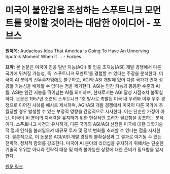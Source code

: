 # 미국이 불안감을 조성하는 스푸트니크 모먼트를 맞이할 것이라는 대담한 아이디어 - 포브스

**원제목:** Audacious Idea That America Is Going To Have An Unnerving Sputnik Moment When It ... - Forbes

**요약:** 본 논문은 미국이 인공 일반 지능(AGI) 및 인공 초지능(ASI) 개발 경쟁에서 다른 국가에 뒤쳐질 가능성, 즉 '스푸트니크 모멘트'를 경험할 수 있다는 주장을 분석한다. 미국이 AI 분야의 선두주자임에도 불구하고, AGI와 ASI 개발에 있어 다른 국가가 먼저 성공할 가능성을 배제할 수 없다는 점을 제기한다.  AGI는 인간 지능과 동등한 수준의 AI를, ASI는 인간 지능을 뛰어넘는 AI를 의미하며, 현재로서는 AGI 달성 시점조차 불확실하다.  논문은 1957년 소련의 스푸트니크 1호 발사로 촉발된 미국 내 우려와 이후 우주 경쟁으로 이어진 사례를 예시로 제시하며, AGI/ASI 개발 경쟁에서 미국이 다른 국가에 추월당할 경우 발생할 수 있는 부정적 영향을 간접적으로 시사한다.  이는 단순한 가정이 아닌, 미국이 AI 분야의 지배력을 유지하기 위한 현실적인 고려가 필요함을 강조하는 분석이다.  스푸트니크 사건과 유사하게, 다른 국가의 AGI/ASI 선점은 미국에 대한 과학기술적 열세 인식을 불러일으켜 대규모 투자 및 정책 변화를 초래할 수 있다는 점을 시사한다.  결론적으로, 이 논문은  AGI/ASI 개발 경쟁의 불확실성과 그 결과로 야기될 수 있는 전략적, 정치적 함의를 강조한다.  미국이 AI 분야의 리더십을 유지하기 위해서는  단순한 기술적 우위뿐 아니라  전략적 대응 및 예측 불가능한 상황에 대한 준비가 필요함을 암시한다.

[원문 링크](https://www.forbes.com/sites/lanceeliot/2025/07/22/audacious-idea-that-america-is-going-to-have-an-unnerving-sputnik-moment-when-it-comes-to-attaining-agi-and-ai-superintelligence/)
